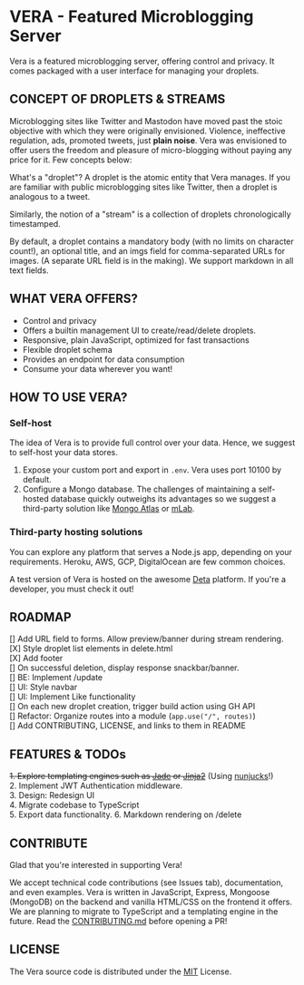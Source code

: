 # VERA - Featured Microblogging Server

Vera is a featured microblogging server, offering control and privacy. It comes packaged with a user interface for managing your droplets.   

## CONCEPT OF DROPLETS & STREAMS

Microblogging sites like Twitter and Mastodon have moved past the stoic objective with which they were originally envisioned. Violence, ineffective regulation, ads, promoted tweets, just **plain noise**. Vera was envisioned to offer users the freedom and pleasure of micro-blogging without paying any price for it. Few concepts below:  

What's a "droplet"? A droplet is the atomic entity that Vera manages. If you are familiar with public microblogging sites like Twitter, then a droplet is analogous to a tweet.   

Similarly, the notion of a "stream" is a collection of droplets chronologically timestamped. 

By default, a droplet contains a mandatory body (with no limits on character count!), an optional title, and an imgs field for comma-separated URLs for images. (A separate URL field is in the making). We support markdown in all text fields.  

## WHAT VERA OFFERS?

- Control and privacy
- Offers a builtin management UI to create/read/delete droplets.
- Responsive, plain JavaScript, optimized for fast transactions
- Flexible droplet schema
- Provides an endpoint for data consumption
- Consume your data wherever you want!

## HOW TO USE VERA?

### Self-host  

The idea of Vera is to provide full control over your data. Hence, we suggest to self-host your data stores. 

1. Expose your custom port and export in `.env`. Vera uses port 10100 by default. 
2. Configure a Mongo database. The challenges of maintaining a self-hosted database quickly outweighs its advantages so we suggest a third-party solution like [Mongo Atlas][3] or [mLab][4].

### Third-party hosting solutions  

You can explore any platform that serves a Node.js app, depending on your requirements. Heroku, AWS, GCP, DigitalOcean are few common choices.   

A test version of Vera is hosted on the awesome [Deta][2] platform. If you're a developer, you must check it out!  


## ROADMAP 

[] Add URL field to forms. Allow preview/banner during stream rendering.  
[X] Style droplet list elements in delete.html   
[X] Add footer    
[] On successful deletion, display response snackbar/banner.   
[] BE: Implement /update   
[] UI: Style navbar    
[] UI: Implement Like functionality   
[] On each new droplet creation, trigger build action using GH API    
[] Refactor: Organize routes into a module (`app.use("/", routes)`)   
[] Add CONTRIBUTING, LICENSE, and links to them in README    

## FEATURES & TODOs 

~~1. Explore templating engines such as [Jade][0] or [Jinja2][1]~~ (Using [nunjucks][5]!)   
2. Implement JWT Authentication middleware.   
3. Design: Redesign UI    
4. Migrate codebase to TypeScript    
5. Export data functionality.
6. Markdown rendering on /delete
## CONTRIBUTE   

Glad that you're interested in supporting Vera!  

We accept technical code contributions (see Issues tab), documentation, and even examples. Vera is written in JavaScript, Express, Mongoose (MongoDB) on the backend and vanilla HTML/CSS on the frontend it offers. We are planning to migrate to TypeScript and a templating engine in the future. Read the [CONTRIBUTING.md][6] before opening a PR!    

## LICENSE 

The Vera source code is distributed under the [MIT][7] License.  

[0]: https://jade-lang.com
[1]: https://jinja.palletprojects.com
[2]: https://deta.dev
[3]: https://www.mongodb.com/cloud/atlas/
[4]: https://mlab.com
[5]: https://mozilla.github.io/nunjucks/getting-started.html
[6]: /CONTRIBUTING.md
[7]: /LICENSE
